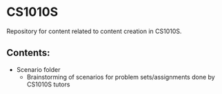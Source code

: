 CS1010S
=================

Repository for content related to content creation in CS1010S.

**Contents:**
--
- Scenario folder
  - Brainstorming of scenarios for problem sets/assignments done by CS1010S tutors
